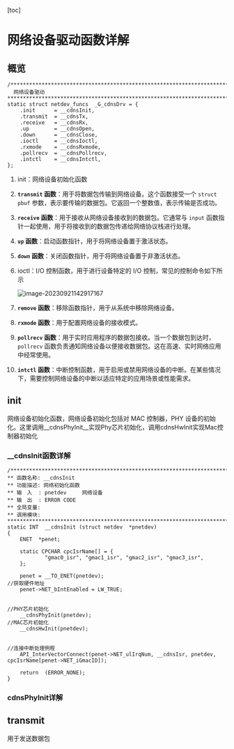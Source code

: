 [toc]



# 网络设备驱动函数详解

## 概览

```
/*********************************************************************************************************
  网络设备驱动
*********************************************************************************************************/
static struct netdev_funcs  _G_cdnsDrv = {
    .init      = __cdnsInit,
    .transmit  = __cdnsTx,
    .receive   = __cdnsRx,
    .up        = __cdnsOpen,
    .down      = __cdnsClose,
    .ioctl     = __cdnsIoctl,
    .rxmode    = __cdnsRxmode,
    .pollrecv  = __cdnsPollrecv,
    .intctl    = __cdnsIntctl,
};
```

1. init：网络设备初始化函数

2. **`transmit` 函数**：用于将数据包传输到网络设备。这个函数接受一个 `struct pbuf` 参数，表示要传输的数据包。它返回一个整数值，表示传输是否成功。

3. **`receive` 函数**：用于接收从网络设备接收到的数据包。它通常与 `input` 函数指针一起使用，用于将接收到的数据包传递给网络协议栈进行处理。

4. **`up` 函数**：启动函数指针，用于将网络设备置于激活状态。

5. **`down` 函数**：关闭函数指针，用于将网络设备置于非激活状态。

6. ioctl：I/O 控制函数，用于进行设备特定的 I/O 控制，常见的控制命令如下所示

   ![image-20230921142917167](C:\Users\93413\Nutstore\1\我的坚果云\typora\typora-pic\image-20230921142917167.png)

7. **`remove` 函数**：移除函数指针，用于从系统中移除网络设备。

8. **`rxmode` 函数**：用于配置网络设备的接收模式。

9. **`pollrecv` 函数**：用于实时应用程序的数据包接收。当一个数据包到达时，`pollrecv` 函数负责通知网络设备以便接收数据包。这在高速、实时网络应用中经常使用。

10. **`intctl` 函数**：中断控制函数，用于启用或禁用网络设备的中断。在某些情况下，需要控制网络设备的中断以适应特定的应用场景或性能需求。

    

## init 

网络设备初始化函数，网络设备初始化包括对 MAC 控制器，PHY 设备的初始化。这里调用__cdnsPhyInit__实现Phy芯片初始化，调用cdnsHwInit实现Mac控制器初始化

### __cdnsInit函数详解

```
/*********************************************************************************************************
** 函数名称: __cdnsInit
** 功能描述: 网络初始化函数
** 输　入  : pnetdev     网络设备
** 输　出  : ERROR CODE
** 全局变量:
** 调用模块:
*********************************************************************************************************/
static INT  __cdnsInit (struct netdev  *pnetdev)
{
    ENET  *penet;

    static CPCHAR cpcIsrName[] = {
            "gmac0_isr", "gmac1_isr", "gmac2_isr", "gmac3_isr",
    };

    penet = __TO_ENET(pnetdev);
//获取硬件地址
    penet->NET_bIntEnabled = LW_TRUE;
    
    
//PHY芯片初始化
    __cdnsPhyInit(pnetdev);
//MAC芯片初始化    
    __cdnsHwInit(pnetdev);
    
    
//连接中断处理例程
    API_InterVectorConnect(penet->NET_ulIrqNum, __cdnsIsr, pnetdev, cpcIsrName[penet->NET_iGmacID]);

    return  (ERROR_NONE);
}
```

### cdnsPhyInit详解







## transmit

用于发送数据包

